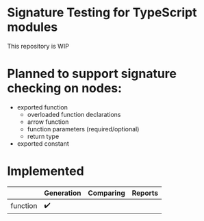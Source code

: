 # Signature Testing for TypeScript modules
This repository is WIP 

# Planned to support signature checking on nodes:
 - exported function
   - overloaded function declarations
   - arrow function
   - function parameters (required/optional)
   - return type
 - exported constant

# Implemented

|          | Generation | Comparing | Reports |
| -------- | ---------- | --------- | ------- |
| function | ✔️         |           |         |